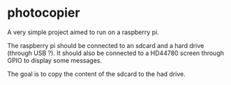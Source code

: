 photocopier
===========

A very simple project aimed to run on a raspberry pi.

The raspberry pi should be connected to an sdcard and a hard drive (through USB ?). It should also
be connected to a HD44780 screen through GPIO to display some messages.

The goal is to copy the content of the sdcard to the had drive.
